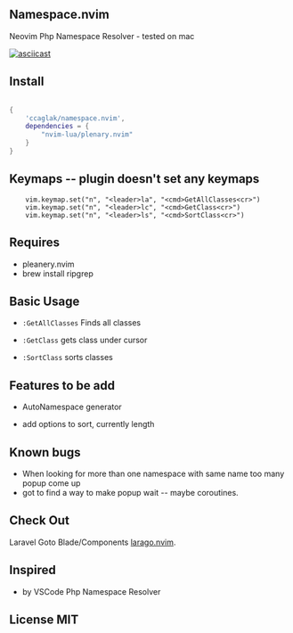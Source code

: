 ## Namespace.nvim

Neovim Php Namespace Resolver - tested on mac

[![asciicast](https://asciinema.org/a/kqXkcSyzRJqU4or9lhLVoaxXq.svg)](https://asciinema.org/a/kqXkcSyzRJqU4or9lhLVoaxXq)

## Install

```lua

{
    'ccaglak/namespace.nvim',
    dependencies = {
        "nvim-lua/plenary.nvim"
    }
}

```

## Keymaps -- plugin doesn't set any keymaps

```vim
    vim.keymap.set("n", "<leader>la", "<cmd>GetAllClasses<cr>")
    vim.keymap.set("n", "<leader>lc", "<cmd>GetClass<cr>")
    vim.keymap.set("n", "<leader>ls", "<cmd>SortClass<cr>")
```

## Requires

-   pleanery.nvim
-   brew install ripgrep

## Basic Usage

-   `:GetAllClasses` Finds all classes

-   `:GetClass` gets class under cursor

-   `:SortClass` sorts classes

## Features to be add

-   AutoNamespace generator

-   add options to sort, currently length

## Known bugs

-   When looking for more than one namespace with same name too many popup come up
-   got to find a way to make popup wait -- maybe coroutines.

## Check Out

Laravel Goto Blade/Components [larago.nvim](https://github.com/ccaglak/larago.nvim).


## Inspired

-   by VSCode Php Namespace Resolver

## License MIT
